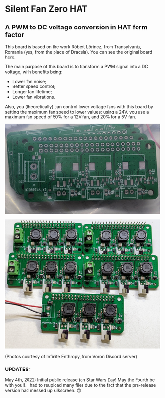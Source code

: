 # Silent Fan Zero HAT
## A PWM to DC voltage conversion in HAT form factor

This board is based on the work Róbert Lőrincz, from Transylvania, Romania (yes, from the place of Dracula). You can see the original board [here](https://orbiterprojects.com/silent-fan-driver/).

The main purpose of this board is to transform a PWM signal into a DC voltage, with benefits being:
* Lower fan noise;
* Better speed control;
* Longer fan lifetime;
* Lower fan vibrations.

Also, you (theoretically) can control lower voltage fans with this board by setting the maximum fan speed to lower values: using a 24V, you use a maximum fan speed of 50% for a 12V fan, and 20% for a 5V fan.

![](PCB_1.png)

![](PCB_2.jpg)

(Photos courtesy of Infinite Enthropy, from Voron Discord server)

### UPDATES:

May 4th, 2022: Initial public release (on Star Wars Day! May the Fourth be with you!). I had to reupload many files due to the fact that the pre-release version had messed up silkscreen. 🙃
